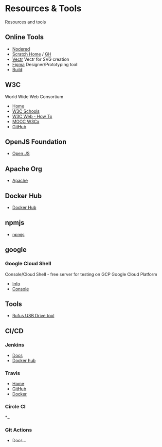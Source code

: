 # Resources & Tools
Resources and tools


## Online Tools
* [Nodered](https://nodered.org/)
* [Scratch Home](https://scratch.mit.edu/) / [GH](https://github.com/LLK/scratch-gui)
* [Vectr](https://vectr.com/) Vectr for SVG creation
* [Figma](https://figma.com) Designer/Prototyping tool
* [Build](https://www.build.me)

## W3C
World Wide Web Consortium 

* [Home](https://www.w3.org/)
* [W3C Schools](https://www.w3schools.com/)
* [W3C Web - How To](https://www.w3schools.com/howto/default.asp)
* [MOOC W3Cx](https://w3cx.org/)
* [GitHub](https://github.com/w3c/)

## OpenJS Foundation
* [Open JS](https://openjsf.org/)

## Apache Org
* [Apache](https://www.apache.org/)


## Docker Hub
* [Docker Hub](https://hub.docker.com/)

## npmjs
* [npmjs](https://www.npmjs.com/)

## google

### Google Cloud Shell
Console/Cloud Shell - free server for testing on GCP Google Cloud Platform

* [Info](https://cloud.google.com/shell)
* [Console](https://www.youtube.com/channel/UC9x0AN7BWHpCDHSm9NiJFJQ)

## Tools
* [Rufus USB Drive tool](https://rufus.ie/en_US/)

## CI/CD

### Jenkins
* [Docs](https://www.jenkins.io/)
* [Docker hub](https://hub.docker.com/r/jenkins/jenkins)


### Travis
* [Home](https://www.travis-ci.com/)
* [GitHub](https://github.com/travis-ci)
* [Docker](https://hub.docker.com/u/travisci)

### Circle CI
*...

### Git Actions
* Docs...



